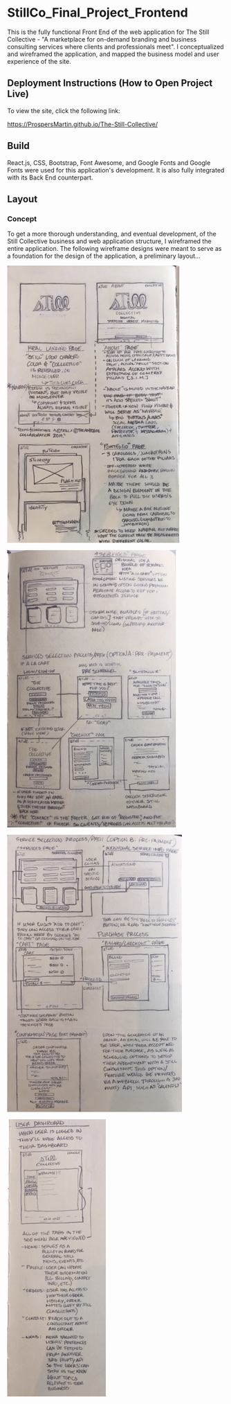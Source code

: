 # StillCo_Final_Project_Frontend
This is the fully functional Front End of the web application for The Still Collective - "A marketplace for on-demand branding and business consulting services where clients and professionals meet". I conceptualized and wireframed the application, and mapped the business model and user experience of the site.

## Deployment Instructions (How to Open Project Live)
To view the site, click the following link:

https://ProspersMartin.github.io/The-Still-Collective/

## Build
  React.js, CSS, Bootstrap, Font Awesome, and Google Fonts and Google Fonts were used for this application's development. It is also fully integrated with its Back End counterpart.
  
## Layout

### Concept

  To get a more thorough understanding, and eventual development, of the Still Collective business and web application  structure, I wireframed the entire application. The following wireframe designs were meant to serve as a foundation for the design of the application, a preliminary layout...
  
  ![](./img/IMG_5670.jpg)
  
  ![](./img/IMG_5667.jpg)
  
  ![](./img/IMG_5668.jpg)
  
  ![](./img/IMG_5669.jpg)
